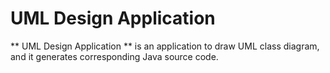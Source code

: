 # UML Design Application

** UML Design Application ** is an application to draw UML class diagram, and it generates corresponding Java source code.
